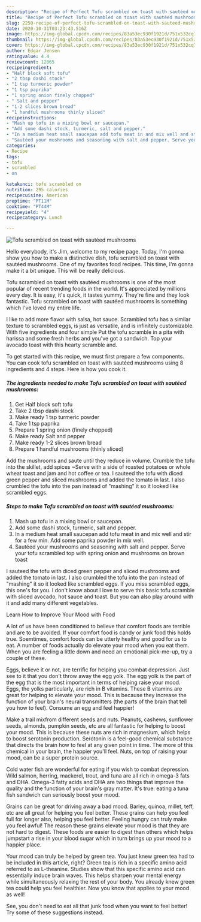 ```yaml
---
description: "Recipe of Perfect Tofu scrambled on toast with sautéed mushrooms"
title: "Recipe of Perfect Tofu scrambled on toast with sautéed mushrooms"
slug: 2250-recipe-of-perfect-tofu-scrambled-on-toast-with-sauteed-mushrooms
date: 2020-10-31T03:23:43.516Z
image: https://img-global.cpcdn.com/recipes/83a53ec930f1921d/751x532cq70/tofu-scrambled-on-toast-with-sauteed-mushrooms-recipe-main-photo.jpg
thumbnail: https://img-global.cpcdn.com/recipes/83a53ec930f1921d/751x532cq70/tofu-scrambled-on-toast-with-sauteed-mushrooms-recipe-main-photo.jpg
cover: https://img-global.cpcdn.com/recipes/83a53ec930f1921d/751x532cq70/tofu-scrambled-on-toast-with-sauteed-mushrooms-recipe-main-photo.jpg
author: Edgar Jensen
ratingvalue: 4.4
reviewcount: 12065
recipeingredient:
- "Half block soft tofu"
- "2 tbsp dashi stock"
- "1 tsp turmeric powder"
- "1 tsp paprika"
- "1 spring onion finely chopped"
- " Salt and pepper"
- "1-2 slices brown bread"
- "1 handful mushrooms thinly sliced"
recipeinstructions:
- "Mash up tofu in a mixing bowl or saucepan."
- "Add some dashi stock, turmeric, salt and pepper."
- "In a medium heat small saucepan add tofu meat in and mix well and stir for a few min. Add some paprika powder in mix well."
- "Sautéed your mushrooms and seasoning with salt and pepper. Serve your tofu scrambled top with spring onion and mushrooms on brown toast"
categories:
- Recipe
tags:
- tofu
- scrambled
- on

katakunci: tofu scrambled on 
nutrition: 295 calories
recipecuisine: American
preptime: "PT11M"
cooktime: "PT44M"
recipeyield: "4"
recipecategory: Lunch

---
```



![Tofu scrambled on toast with sautéed mushrooms](https://img-global.cpcdn.com/recipes/83a53ec930f1921d/751x532cq70/tofu-scrambled-on-toast-with-sauteed-mushrooms-recipe-main-photo.jpg)

Hello everybody, it's Jim, welcome to my recipe page. Today, I'm gonna show you how to make a distinctive dish, tofu scrambled on toast with sautéed mushrooms. One of my favorites food recipes. This time, I'm gonna make it a bit unique. This will be really delicious.

Tofu scrambled on toast with sautéed mushrooms is one of the most popular of recent trending foods in the world. It's appreciated by millions every day. It is easy, it's quick, it tastes yummy. They're fine and they look fantastic. Tofu scrambled on toast with sautéed mushrooms is something which I've loved my entire life.

I like to add more flavor with salsa, hot sauce. Scrambled tofu has a similar texture to scrambled eggs, is just as versatile, and is infinitely customizable. With five ingredients and four simple Put the tofu scramble in a pita with harissa and some fresh herbs and you&#39;ve got a sandwich. Top your avocado toast with this hearty scramble and.


To get started with this recipe, we must first prepare a few components. You can cook tofu scrambled on toast with sautéed mushrooms using 8 ingredients and 4 steps. Here is how you cook it.

<!--inarticleads1-->

##### The ingredients needed to make Tofu scrambled on toast with sautéed mushrooms:

1. Get Half block soft tofu
1. Take 2 tbsp dashi stock
1. Make ready 1 tsp turmeric powder
1. Take 1 tsp paprika
1. Prepare 1 spring onion (finely chopped)
1. Make ready  Salt and pepper
1. Make ready 1-2 slices brown bread
1. Prepare 1 handful mushrooms (thinly sliced)


Add the mushrooms and saute until they reduce in volume. Crumble the tofu into the skillet, add spices ~Serve with a side of roasted potatoes or whole wheat toast and jam and hot coffee or tea. I sauteed the tofu with diced green pepper and sliced mushrooms and added the tomato in last. I also crumbled the tofu into the pan instead of &#34;mashing&#34; it so it looked like scrambled eggs. 

<!--inarticleads2-->

##### Steps to make Tofu scrambled on toast with sautéed mushrooms:

1. Mash up tofu in a mixing bowl or saucepan.
1. Add some dashi stock, turmeric, salt and pepper.
1. In a medium heat small saucepan add tofu meat in and mix well and stir for a few min. Add some paprika powder in mix well.
1. Sautéed your mushrooms and seasoning with salt and pepper. Serve your tofu scrambled top with spring onion and mushrooms on brown toast


I sauteed the tofu with diced green pepper and sliced mushrooms and added the tomato in last. I also crumbled the tofu into the pan instead of &#34;mashing&#34; it so it looked like scrambled eggs. If you miss scrambled eggs, this one&#39;s for you. I don&#39;t know about I love to serve this basic tofu scramble with sliced avocado, hot sauce and toast. But you can also play around with it and add many different vegetables. 

Learn How to Improve Your Mood with Food


A lot of us have been conditioned to believe that comfort foods are terrible and are to be avoided. If your comfort food is candy or junk food this holds true. Soemtimes, comfort foods can be utterly healthy and good for us to eat. A number of foods actually do elevate your mood when you eat them. When you are feeling a little down and need an emotional pick-me-up, try a couple of these.

Eggs, believe it or not, are terrific for helping you combat depression. Just see to it that you don't throw away the egg yolk. The egg yolk is the part of the egg that is the most important in terms of helping raise your mood. Eggs, the yolks particularly, are rich in B vitamins. These B vitamins are great for helping to elevate your mood. This is because they increase the function of your brain's neural transmitters (the parts of the brain that tell you how to feel). Consume an egg and feel happier!

Make a trail mixfrom different seeds and nuts. Peanuts, cashews, sunflower seeds, almonds, pumpkin seeds, etc are all fantastic for helping to boost your mood. This is because these nuts are rich in magnesium, which helps to boost serotonin production. Serotonin is a feel-good chemical substance that directs the brain how to feel at any given point in time. The more of this chemical in your brain, the happier you'll feel. Nuts, on top of raising your mood, can be a super protein source.

Cold water fish are wonderful for eating if you wish to combat depression. Wild salmon, herring, mackerel, trout, and tuna are all rich in omega-3 fats and DHA. Omega-3 fatty acids and DHA are two things that improve the quality and the function of your brain's gray matter. It's true: eating a tuna fish sandwich can seriously boost your mood. 

Grains can be great for driving away a bad mood. Barley, quinoa, millet, teff, etc are all great for helping you feel better. These grains can help you feel full for longer also, helping you feel better. Feeling hungry can truly make you feel awful! The reason these grains elevate your mood is that they are not hard to digest. These foods are easier to digest than others which helps jumpstart a rise in your blood sugar which in turn brings up your mood to a happier place.

Your mood can truly be helped by green tea. You just knew green tea had to be included in this article, right? Green tea is rich in a specific amino acid referred to as L-theanine. Studies show that this specific amino acid can essentially induce brain waves. This helps sharpen your mental energy while simultaneously relaxing the rest of your body. You already knew green tea could help you feel healthier. Now you know that applies to your mood as well!

See, you don't need to eat all that junk food when you want to feel better! Try  some  of  these  suggestions  instead.

